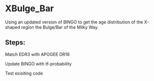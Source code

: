 # XBulge_Bar

Using an updated version of BINGO to get the age distribution of the X-shaped region the Bulge/Bar of the Milky Way.

## Steps:

Match EDR3 with APOGEE DR16

Update BINGO with tf-probability

Test exisiting code

